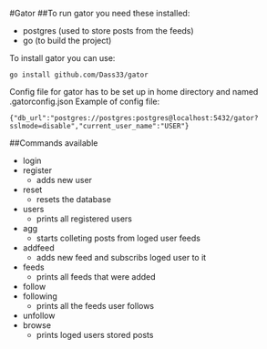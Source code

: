 #Gator
##To run gator you need these installed:
- postgres (used to store posts from the feeds)
- go (to build the project)

To install gator you can use:
```
go install github.com/Dass33/gator

```

Config file for gator has to be set up in home directory and named .gatorconfig.json
Example of config file:
```
{"db_url":"postgres://postgres:postgres@localhost:5432/gator?sslmode=disable","current_user_name":"USER"}
```

##Commands available
- login
- register
    - adds new user
- reset
    - resets the database
- users
    - prints all registered users
- agg
    - starts colleting posts from loged user feeds
- addfeed
    - adds new feed and subscribs loged user to it
- feeds
    - prints all feeds that were added
- follow
- following
    - prints all the feeds user follows
- unfollow
- browse
    - prints loged users stored posts
